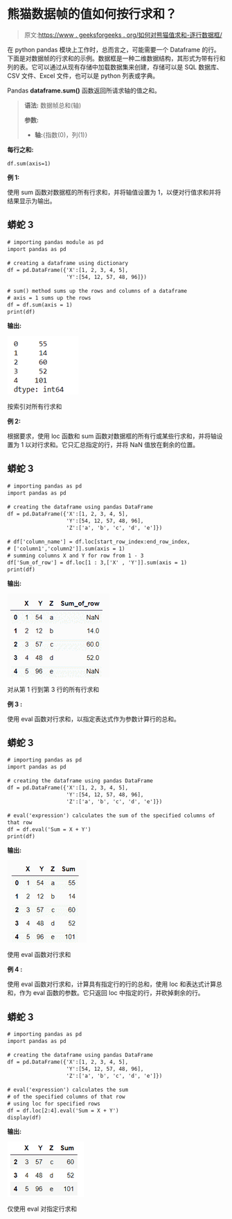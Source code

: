 # 熊猫数据帧的值如何按行求和？

> 原文:[https://www . geeksforgeeks . org/如何对熊猫值求和-逐行数据框/](https://www.geeksforgeeks.org/how-to-sum-values-of-pandas-dataframe-by-rows/)

在 python pandas 模块上工作时，总而言之，可能需要一个 Dataframe 的行。下面是对数据帧的行求和的示例。数据框是一种二维数据结构，其形式为带有行和列的表。它可以通过从现有存储中加载数据集来创建，存储可以是 SQL 数据库、CSV 文件、Excel 文件，也可以是 python 列表或字典。

Pandas **dataframe.sum()** 函数返回所请求轴的值之和。

> **语法:** 数据帧总和(轴)
> 
> **参数:**
> 
> *   **轴:**{指数(0)，列(1)}

**每行之和:**

```
df.sum(axis=1)
```

**例 1:**

使用 sum 函数对数据框的所有行求和，并将轴值设置为 1，以便对行值求和并将结果显示为输出。

## 蟒蛇 3

```
# importing pandas module as pd
import pandas as pd

# creating a dataframe using dictionary
df = pd.DataFrame({'X':[1, 2, 3, 4, 5],
                   'Y':[54, 12, 57, 48, 96]})

# sum() method sums up the rows and columns of a dataframe
# axis = 1 sums up the rows
df = df.sum(axis = 1)
print(df)
```

**输出:**

![](img/955c39cd997c48ddd818662254cf4da5.png)

按索引对所有行求和

**例 2:**

根据要求，使用 loc 函数和 sum 函数对数据框的所有行或某些行求和，并将轴设置为 1 以对行求和。它只汇总指定的行，并将 NaN 值放在剩余的位置。

## 蟒蛇 3

```
# importing pandas as pd
import pandas as pd

# creating the dataframe using pandas DataFrame
df = pd.DataFrame({'X':[1, 2, 3, 4, 5],
                   'Y':[54, 12, 57, 48, 96],
                   'Z':['a', 'b', 'c', 'd', 'e']})

# df['column_name'] = df.loc[start_row_index:end_row_index,
# ['column1','column2']].sum(axis = 1)
# summing columns X and Y for row from 1 - 3
df['Sum_of_row'] = df.loc[1 : 3,['X' , 'Y']].sum(axis = 1)
print(df)
```

**输出:**

![](img/85c71a5a4f3a1843ab1297c7023c016d.png)

对从第 1 行到第 3 行的所有行求和

**例 3 :**

使用 eval 函数对行求和，以指定表达式作为参数计算行的总和。

## 蟒蛇 3

```
# importing pandas as pd
import pandas as pd

# creating the dataframe using pandas DataFrame
df = pd.DataFrame({'X':[1, 2, 3, 4, 5],
                   'Y':[54, 12, 57, 48, 96],
                   'Z':['a', 'b', 'c', 'd', 'e']})

# eval('expression') calculates the sum of the specified columns of that row
df = df.eval('Sum = X + Y')
print(df)
```

**输出:**

![](img/74d4d21d824d7fadd8acaff5f7285102.png)

使用 eval 函数对行求和

**例 4 :**

使用 eval 函数对行求和，计算具有指定行的行的总和，使用 loc 和表达式计算总和，作为 eval 函数的参数。它只返回 loc 中指定的行，并砍掉剩余的行。

## 蟒蛇 3

```
# importing pandas as pd
import pandas as pd

# creating the dataframe using pandas DataFrame
df = pd.DataFrame({'X':[1, 2, 3, 4, 5],
                   'Y':[54, 12, 57, 48, 96],
                   'Z':['a', 'b', 'c', 'd', 'e']})

# eval('expression') calculates the sum
# of the specified columns of that row
# using loc for specified rows
df = df.loc[2:4].eval('Sum = X + Y')
display(df)
```

**输出:**

![](img/342219058a1c96f9b4da697034cc2fdb.png)

仅使用 eval 对指定行求和